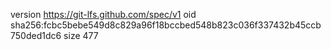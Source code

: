 version https://git-lfs.github.com/spec/v1
oid sha256:fcbc5bebe549d8c829a96f18bccbed548b823c036f337432b45ccb750ded1dc6
size 477
